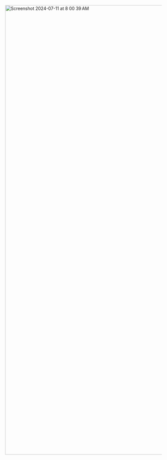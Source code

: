 <img width="1440" alt="Screenshot 2024-07-11 at 8 00 39 AM" src="https://github.com/nautiyalsandeep19/Facebook-Clone/assets/138180022/8c727484-1eea-411c-9769-0981ae17904a">
